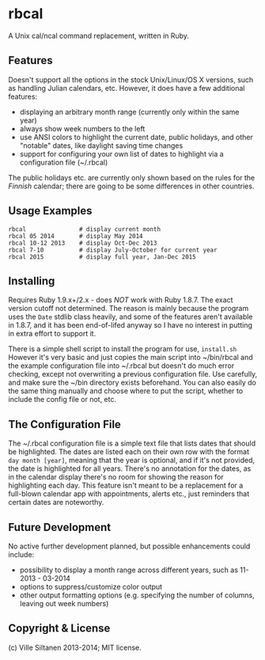 # rbcal

A Unix cal/ncal command replacement, written in Ruby. 

## Features

Doesn't support all the options in the stock Unix/Linux/OS X versions,
such as handling Julian calendars, etc. However, it does have a few
additional features:

 * displaying an arbitrary month range (currently only within the same year)
 * always show week numbers to the left
 * use ANSI colors to highlight the current date, public holidays,
   and other "notable" dates, like daylight saving time changes
 * support for configuring your own list of dates to highlight via a
   configuration file (~/.rbcal)

The public holidays etc. are currently only shown based on the rules
for the *Finnish* calendar; there are going to be some differences
in other countries.


## Usage Examples

    rbcal               # display current month
	rbcal 05 2014       # display May 2014
	rbcal 10-12 2013    # display Oct-Dec 2013
	rbcal 7-10          # display July-October for current year
    rbcal 2015          # display full year, Jan-Dec 2015


## Installing

Requires Ruby 1.9.x+/2.x - does *NOT* work with Ruby 1.8.7. The
exact version cutoff not determined. The reason is mainly because the
program uses the `Date` stdlib class heavily, and some of the features
aren't available in 1.8.7, and it has been end-of-lifed anyway so I
have no interest in putting in extra effort to support it.

There is a simple shell script to install the program for use,
`install.sh` However it's very basic and just copies the main script
into ~/bin/rbcal and the example configuration file into ~/.rbcal but
doesn't do much error checking, except not overwriting a previous
configuration file. Use carefully, and make sure the ~/bin directory
exists beforehand. You can also easily do the same thing manually and
choose where to put the script, whether to include the config file or
not, etc.

## The Configuration File

The ~/.rbcal configuration file is a simple text file that lists dates
that should be highlighted. The dates are listed each on their own row
with the format `day month [year]`, meaning that the year is optional,
and if it's not provided, the date is highlighted for all
years. There's no annotation for the dates, as in the calendar display
there's no room for showing the reason for highlighting each day. This
feature isn't meant to be a replacement for a full-blown calendar app
with appointments, alerts etc., just reminders that certain dates are
noteworthy.


## Future Development

No active further development planned, but possible enhancements
could include:

 * possibility to display a month range across different years,
   such as 11-2013 - 03-2014
 * options to suppress/customize color output
 * other output formatting options (e.g. specifying the number of
   columns, leaving out week numbers)


## Copyright & License

(c) Ville Siltanen 2013-2014; MIT license.
